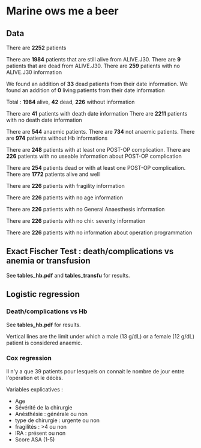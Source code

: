 # Marine ows me a beer

## Data

There are **2252** patients 

There are **1984** patients that are still alive from ALIVE.J30.
There are **9** patients that are dead from ALIVE.J30.
There are **259** patients with no ALIVE.J30 information 

We found an addition of **33** dead patients from their date information.
We found an addition of **0** living patients from their date information 

Total : **1984** alive, **42** dead, **226** without information 

There are **41** patients with death date information
There are **2211** patients with no death date information 

There are **544** anaemic patients.
There are **734** not anaemic patients.
There are **974** patients without Hb informations 

There are **248** patients with at least one POST-OP complication.
There are **226** patients with no useable information about POST-OP complication 

There are **254** patients dead or with at least one POST-OP complication.
There are **1772** patients alive and well 

There are **226** patients with fragility information 

There are **226** patients with no age information 

There are **226** patients with no General Anaesthesis information 

There are **226** patients with no chir. severity information 

There are **226** patients with no information about operation programmation 


## Exact Fischer Test : death/complications vs anemia or transfusion

See **tables_hb.pdf** and **tables_transfu** for results.


## Logistic regression

### Death/complications vs Hb

See **tables_hb.pdf** for results.

Vertical lines are the limit under which a male (13 g/dL) or a female (12 g/dL) patient is considered anaemic.

### Cox regression

Il n'y a que 39 patients pour lesquels on connait le nombre de jour entre l'opération et le décès.

Variables explicatives :
 * Age
 * Sévérité de la chirurgie
 * Anésthésie : générale ou non
 * type de chirurgie : urgente ou non
 * fragilités : >4 ou non
 * IRA : présent ou non
 * Score ASA (1-5)